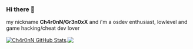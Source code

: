 ### Hi there 👋


my nickname **Ch4r0nN/Gr3n0xX** and i'm a osdev enthusiast, lowlevel and game hacking/cheat dev lover

<a href="https://github.com/Ch4r0nN">
  <img align="center" src="https://github-readme-stats.vercel.app/api?username=Ch4r0nN&show_icons=true&line_height=33&count_private=true&theme=dark" alt="Ch4r0nN GitHub Stats" />
</a>

<a href="https://github.com/Ch4r0nN">
  <img align="center" src="https://github-readme-stats.vercel.app/api/top-langs/?username=Ch4r0nN&&hide=cmake&langs_count=4&line_height=35&theme=dark" />
</a>

